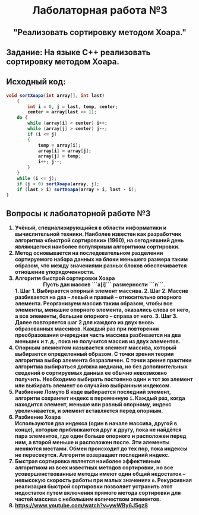 # <center>Лаболаторная работа №3 </center> 
## <center>"Реализовать сортировку методом Хоара."</center>   
## <strong>Задание: На языке C++ реализовать сортировку методом Хоара.   
## Исходный код:  
```cs
void sortXoapa(int array[], int last) 
	{
		int i = 0, j = last, temp, center;
		center = array[last >> 1];
	do {
		while (array[i] < center) i++;
		while (array[j] > center) j--;
		if (i <= j) 
		{
			temp = array[i]; 
			array[i] = array[j]; 
			array[j] = temp;
			i++; j--;
		}
	} 
	while (i <= j);
	if (j > 0) sortXoapa(array, j);
	if (last > i) sortXoapa(array + i, last - i);
}
```  
## Вопросы к лаболаторной работе №3  
1. 	Учёный, специализирующийся в области информатики и вычислительной техники. Наиболее известен как разработчик алгоритма «быстрой сортировки» (1960), на сегодняшний день являющегося наиболее популярным алгоритмом сортировки.  
2. 	Метод основывается на последовательном разделении сортируемого набора данных на блоки меньшего размера таким образом, что между значениями разных блоков обеспечивается отношение упорядоченности.
3.	Алгоритм быстрой сортировки Хоара    
	<center>Пусть дан массив ```a[i]``` размерности ```n```. </center>  
    1. Шаг 1. Выбирается опорный элемент массива.  
	2. Шаг 2. Массив разбивается на два – левый и правый – относительно опорного элемента. Реорганизуем массив таким образом, чтобы все элементы, меньшие опорного элемента, оказались слева от него, а все элементы, большие опорного – справа от него.  
	3. Шаг 3. Далее повторяется шаг 2 для каждого из двух вновь образованных массивов. Каждый раз при повторении преобразования очередная часть массива разбивается на два меньших и т. д., пока не получится массив из двух элементов.  
4. Опорным элементом называется элемент массива, который выбирается определенный образом. С точки зрения теории алгоритма выбор элемента безразличен. С точки зрения практики алгоритма выбираться должна медиана, но без дополнительных сведений о сортируемых данных ее обычно невозможно получить. Необходимо выбирать постоянно один и тот же элемент или выбирать элемент со случайно выбранным индексом.  
5. Разбиение Ломуто
В коде выбирается последний элемент, алгоритм сохраняет индекс в переменную ```i```. Каждый раз, когда находится элемент, меньше или равный опорному, индекс увеличивается, и элемент вставляется перед опорным.  
6. Разбиение Хоара  
Используются два индекса (один в начале массива, другой в конце), которые приближаются друг к другу, пока не найдётся пара элементов, где один больше опорного и расположен перед ним, а второй меньше и расположен после. Эти элементы меняются местами. Обмен происходит до тех пор, пока индексы не пересекутся. Алгоритм возвращает последний индекс.  
7. Быстрая сортировка является наиболее эффективным алгоритмом из всех известных методов сортировки, но все усовершенствованные методы имеют один общий недостаток – невысокую скорость работы при малых значениях ```n```.
Рекурсивная реализация быстрой сортировки позволяет устранить этот недостаток путем включения прямого метода сортировки для частей массива с небольшим количеством элементов. 
8. https://www.youtube.com/watch?v=ywWBy6J5gz8






